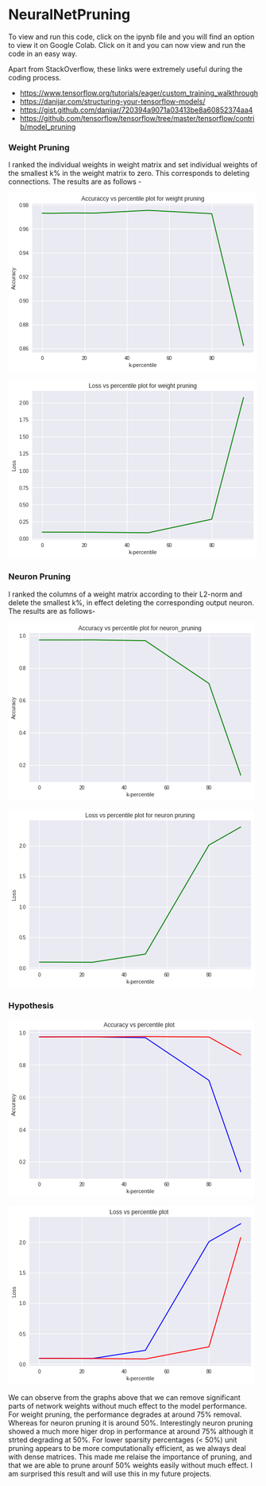 # NeuralNetPruning

To view and run this code, click on the ipynb file and you will find an option to view it on Google Colab. Click on it and you can now view and run the code in an easy way.

Apart from StackOverflow, these links were extremely useful during the coding process.
* https://www.tensorflow.org/tutorials/eager/custom_training_walkthrough
* https://danijar.com/structuring-your-tensorflow-models/
* https://gist.github.com/danijar/720394a9071a03413be8a60852374aa4
* https://github.com/tensorflow/tensorflow/tree/master/tensorflow/contrib/model_pruning


### Weight Pruning
I ranked the individual weights in weight matrix and set individual weights of the smallest k% in the weight matrix to zero. This corresponds to deleting connections.
The results are as follows - 

![alt_text](https://github.com/Snehal-Reddy/NeuralNetPruning/blob/master/images/Acc_Wt.png) 

![alt_text](https://github.com/Snehal-Reddy/NeuralNetPruning/blob/master/images/Loss_Wt.png) 


### Neuron Pruning
I ranked the columns of a weight matrix according to their L2-norm and delete the smallest k%, in effect deleting the corresponding output neuron.
The results are as follows-

![alt_text](https://github.com/Snehal-Reddy/NeuralNetPruning/blob/master/images/Acc_N.png) 

![alt_text](https://github.com/Snehal-Reddy/NeuralNetPruning/blob/master/images/Loss_N.png) 

### Hypothesis

![alt_text](https://github.com/Snehal-Reddy/NeuralNetPruning/blob/master/images/Acc.png) 

![alt_text](https://github.com/Snehal-Reddy/NeuralNetPruning/blob/master/images/Loss.png) 


We can observe from the graphs above that we can remove significant parts of network weights without much effect to the model performance. 
For weight pruning, the performance degrades at around 75% removal. Whereas for neuron pruning it is around 50%. Interestingly neuron pruning showed a much more higer drop in performance at around 75% although it strted degrading at 50%.
For lower sparsity percentages (< 50%) unit pruning appears to be more computationally efficient, as we always deal with dense matrices. 
This made me relaise the importance of pruning, and that we are able to prune arounf 50% weights easily without much effect. I am surprised this result and will use this in my future projects.

